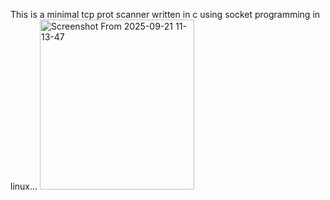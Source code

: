 This is a minimal tcp prot scanner written in c using socket programming in linux...
<img width="70%" height="272" alt="Screenshot From 2025-09-21 11-13-47" src="https://github.com/user-attachments/assets/b4c151a4-281f-4777-9f94-a5fb54bdf52f" />
